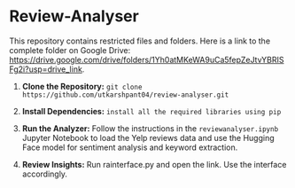 # Review-Analyser
This repository contains restricted files and folders. Here is a link to the complete folder on Google Drive: https://drive.google.com/drive/folders/1Yh0atMKeWA9uCa5fepZeJtvYBRISFg2i?usp=drive_link.

1. **Clone the Repository:** `git clone https://github.com/utkarshpant04/review-analyser.git`

2. **Install Dependencies:** `install all the required libraries using pip`

3. **Run the Analyzer:** Follow the instructions in the `reviewanalyser.ipynb` Jupyter Notebook to load the Yelp reviews data and use the Hugging Face model for sentiment analysis and keyword extraction.

4. **Review Insights:** Run rainterface.py and open the link. Use the interface accordingly.
